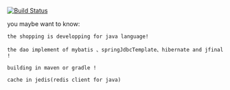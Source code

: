 [![Build Status](https://travis-ci.org/effine/shopping.svg?branch=master)](https://travis-ci.org/effine/shopping)

you maybe want to know: 

	the shopping is developping for java language! 
	
	the dao implement of mybatis 、springJdbcTemplate、hibernate and jfinal ! 
	
	building in maven or gradle !
	
	cache in jedis(redis client for java)


